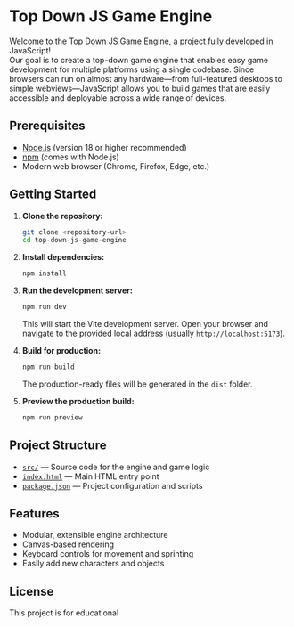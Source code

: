 # Top Down JS Game Engine

Welcome to the Top Down JS Game Engine, a project fully developed in JavaScript!  
Our goal is to create a top-down game engine that enables easy game development for multiple platforms using a single codebase. Since browsers can run on almost any hardware—from full-featured desktops to simple webviews—JavaScript allows you to build games that are easily accessible and deployable across a wide range of devices.

## Prerequisites

- [Node.js](https://nodejs.org/) (version 18 or higher recommended)
- [npm](https://www.npmjs.com/) (comes with Node.js)
- Modern web browser (Chrome, Firefox, Edge, etc.)

## Getting Started

1. **Clone the repository:**
   ```sh
   git clone <repository-url>
   cd top-down-js-game-engine
   ```

2. **Install dependencies:**
   ```sh
   npm install
   ```

3. **Run the development server:**
   ```sh
   npm run dev
   ```
   This will start the Vite development server. Open your browser and navigate to the provided local address (usually `http://localhost:5173`).

4. **Build for production:**
   ```sh
   npm run build
   ```
   The production-ready files will be generated in the `dist` folder.

5. **Preview the production build:**
   ```sh
   npm run preview
   ```

## Project Structure

- [`src/`](src/) — Source code for the engine and game logic
- [`index.html`](index.html) — Main HTML entry point
- [`package.json`](package.json) — Project configuration and scripts

## Features

- Modular, extensible engine architecture
- Canvas-based rendering
- Keyboard controls for movement and sprinting
- Easily add new characters and objects

## License

This project is for educational
